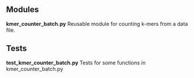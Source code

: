 ## Modules
**kmer_counter_batch.py**
Reusable module for counting k-mers from a data file.

## Tests
**test_kmer_counter_batch.py**
Tests for some functions in kmer_counter_batch.py